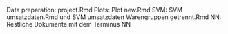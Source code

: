 Data preparation: project.Rmd
Plots: Plot new.Rmd
SVM: SVM umsatzdaten.Rmd und  SVM umsatzdaten Warengruppen getrennt.Rmd
NN: Restliche Dokumente mit dem Terminus NN 
